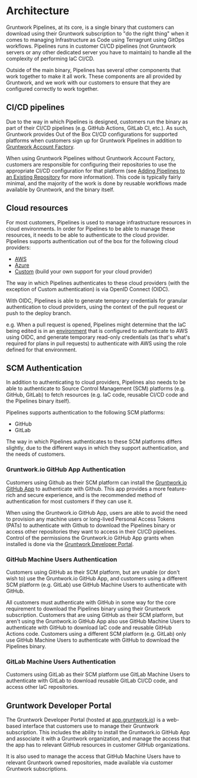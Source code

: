 # Architecture

Gruntwork Pipelines, at its core, is a single binary that customers can download using their Gruntwork subscription to "do the right thing" when it comes to managing Infrastructure as Code using Terragrunt using GitOps workflows. Pipelines runs in customer CI/CD pipelines (not Gruntwork servers or any other dedicated server you have to maintain) to handle all the complexity of performing IaC CI/CD.

Outside of the main binary, Pipelines has several other components that work together to make it all work. These components are all provided by Gruntwork, and we work with our customers to ensure that they are configured correctly to work together.

## CI/CD pipelines

Due to the way in which Pipelines is designed, customers run the binary as part of their CI/CD pipelines (e.g. GitHub Actions, GitLab CI, etc.). As such, Gruntwork provides Out of the Box CI/CD configurations for supported platforms when customers sign up for Gruntwork Pipelines in addition to [Gruntwork Account Factory](https://docs.gruntwork.io/account-factory/overview).

When using Gruntwork Pipelines without Gruntwork Account Factory, customers are responsible for configuring their repositories to use the appropriate CI/CD configuration for that platform (see [Adding Pipelines to an Existing Repository](/2.0/docs/pipelines/installation/addingexistingrepo) for more information). This code is typically fairly minimal, and the majority of the work is done by reusable workflows made available by Gruntwork, and the binary itself.

## Cloud resources

For most customers, Pipelines is used to manage infrastructure resources in cloud environments. In order for Pipelines to be able to manage these resources, it needs to be able to authenticate to the cloud provider. Pipelines supports authentication out of the box for the following cloud providers:

- [AWS](/2.0/docs/pipelines/concepts/cloud-auth/aws)
- [Azure](/2.0/docs/pipelines/concepts/cloud-auth/azure)
- [Custom](/2.0/docs/pipelines/concepts/cloud-auth/custom) (build your own support for your cloud provider)

The way in which Pipelines authenticates to these cloud providers (with the exception of Custom authentication) is via OpenID Connect (OIDC).

With OIDC, Pipelines is able to generate temporary credentials for granular authentication to cloud providers, using the context of the pull request or push to the deploy branch.

e.g. When a pull request is opened, Pipelines might determine that the IaC being edited is in an [environment](/2.0/reference/pipelines/configurations-as-code#environment-blocks) that is configured to authenticate to AWS using OIDC, and generate temporary read-only credentials (as that's what's required for plans in pull requests) to authenticate with AWS using the role defined for that environment.

## SCM Authentication

In addition to authenticating to cloud providers, Pipelines also needs to be able to authenticate to Source Control Management (SCM) platforms (e.g. GitHub, GitLab) to fetch resources (e.g. IaC code, reusable CI/CD code and the Pipelines binary itself).

Pipelines supports authentication to the following SCM platforms:

- GitHub
- GitLab

The way in which Pipelines authenticates to these SCM platforms differs slightly, due to the different ways in which they support authentication, and the needs of customers.

### Gruntwork.io GitHub App Authentication

Customers using Github as their SCM platform can install the [Gruntwork.io GitHub App](https://github.com/apps/gruntwork-io) to authenticate with Github. This app provides a more feature-rich and secure experience, and is the recommended method of authentication for most customers if they can use it.

When using the Gruntwork.io GitHub App, users are able to avoid the need to provision any machine users or long-lived Personal Access Tokens (PATs) to authenticate with Github to download the Pipelines binary or access other repositories they want to access in their CI/CD pipelines. Control of the permissions the Gruntwork.io GitHub App grants when installed is done via the [Gruntwork Developer Portal](#gruntwork-developer-portal).

### GitHub Machine Users Authentication

Customers using GitHub as their SCM platform, but are unable (or don't wish to) use the Gruntwork.io GitHub App, and customers using a different SCM platform (e.g. GitLab) use GitHub Machine Users to authenticate with GitHub.

All customers must authenticate with GitHub in some way for the core requirement to download the Pipelines binary using their Gruntwork subscription. Customers that are using GitHub as their SCM platform, but aren't using the Gruntwork.io GitHub App also use GitHub Machine Users to authenticate with GitHub to download IaC code and reusable GitHub Actions code. Customers using a different SCM platform (e.g. GitLab) only use GitHub Machine Users to authenticate with GitHub to download the Pipelines binary.

### GitLab Machine Users Authentication

Customers using GitLab as their SCM platform use GitLab Machine Users to authenticate with GitLab to download reusable GitLab CI/CD code, and access other IaC repositories.

## Gruntwork Developer Portal

The Gruntwork Developer Portal (hosted at [app.gruntwork.io](https://app.gruntwork.io)) is a web-based interface that customers use to manage their Gruntwork subscription. This includes the ability to install the Gruntwork.io GitHub App and associate it with a Gruntwork organization, and manage the access that the app has to relevant GitHub resources in customer GitHub organizations.

It is also used to manage the access that GitHub Machine Users have to relevant Gruntwork owned repositories, made available via customer Gruntwork subscriptions.
